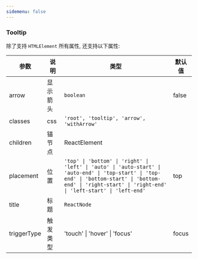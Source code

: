 ```yaml
---
sidemenu: false
---
```


### Tooltip

除了支持 `HTMLElement` 所有属性, 还支持以下属性:

| 参数	|说明	|类型	|默认值
| --- | --- | --- | ---
| arrow | 显示箭头 | `boolean` | false
| classes | css | `'root', 'tooltip', 'arrow', 'withArrow'` |
| children | 锚节点 | ReactElement |
| placement | 位置 | `'top' \| 'bottom' \| 'right' \| 'left' \| 'auto' \| 'auto-start' \| 'auto-end' \| 'top-start' \| 'top-end' \| 'bottom-start' \| 'bottom-end' \| 'right-start' \| 'right-end' \| 'left-start' \| 'left-end'` | top
| title | 标题 | `ReactNode` |
| triggerType | 触发类型 | 'touch' \| 'hover' \| 'focus' | focus
